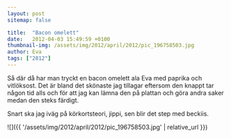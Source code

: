 ```yaml
---
layout: post
sitemap: false

title:  "Bacon omelett"
date:   2012-04-03 15:49:59 +0100
thumbnail-img: /assets/img/2012/april/2012/pic_196758503.jpg
author: Eva
tags: ["2012"]
---
```


Så där då har man tryckt en bacon omelett ala Eva med paprika och vitlöksost. Det är bland det skönaste jag tillagar eftersom den knappt tar någon tid alls och för att jag kan lämna den på plattan och göra andra saker medan den steks färdigt. 

Snart ska jag iväg på körkortsteori, jippi, sen blir det step med beckiis.

![]({{ '/assets/img/2012/april/2012/pic_196758503.jpg'  | relative_url }})

